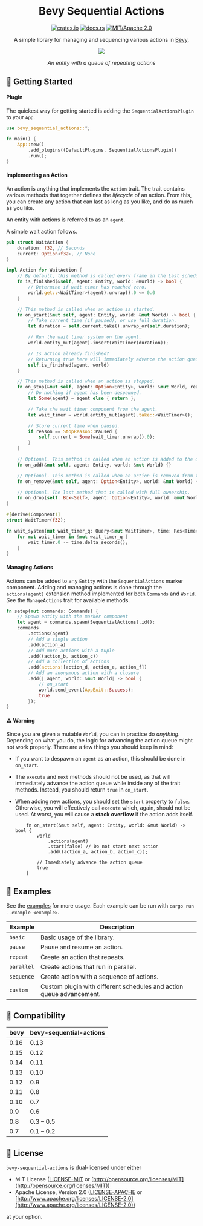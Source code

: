 <div align="center">

# Bevy Sequential Actions

[![crates.io](https://img.shields.io/crates/v/bevy-sequential-actions?style=flat-square)](https://crates.io/crates/bevy-sequential-actions)
[![docs.rs](https://img.shields.io/docsrs/bevy-sequential-actions?style=flat-square)](https://docs.rs/bevy_sequential_actions)
[![MIT/Apache 2.0](https://img.shields.io/crates/l/bevy-sequential-actions?style=flat-square)](https://github.com/hikikones/bevy-sequential-actions#license)


A simple library for managing and sequencing various actions in [Bevy](https://bevyengine.org).

<figure>
    <img src="https://github.com/user-attachments/assets/66b5b15e-96af-47bd-9371-eee8809d1294"/>
    <p><em>An entity with a queue of repeating actions</em></p>
</figure>

</div>

## 📜 Getting Started

#### Plugin

The quickest way for getting started is adding the `SequentialActionsPlugin` to your `App`.

```rust
use bevy_sequential_actions::*;

fn main() {
    App::new()
        .add_plugins((DefaultPlugins, SequentialActionsPlugin))
        .run();
}
```

#### Implementing an Action

An action is anything that implements the `Action` trait.
The trait contains various methods that together defines the _lifecycle_ of an action.
From this, you can create any action that can last as long as you like,
and do as much as you like.

An entity with actions is referred to as an `agent`.

A simple wait action follows.

```rust
pub struct WaitAction {
    duration: f32, // Seconds
    current: Option<f32>, // None
}

impl Action for WaitAction {
    // By default, this method is called every frame in the Last schedule.
    fn is_finished(&self, agent: Entity, world: &World) -> bool {
        // Determine if wait timer has reached zero.
        world.get::<WaitTimer>(agent).unwrap().0 <= 0.0
    }

    // This method is called when an action is started.
    fn on_start(&mut self, agent: Entity, world: &mut World) -> bool {
        // Take current time (if paused), or use full duration.
        let duration = self.current.take().unwrap_or(self.duration);

        // Run the wait timer system on the agent.
        world.entity_mut(agent).insert(WaitTimer(duration));

        // Is action already finished?
        // Returning true here will immediately advance the action queue.
        self.is_finished(agent, world)
    }

    // This method is called when an action is stopped.
    fn on_stop(&mut self, agent: Option<Entity>, world: &mut World, reason: StopReason) {
        // Do nothing if agent has been despawned.
        let Some(agent) = agent else { return };

        // Take the wait timer component from the agent.
        let wait_timer = world.entity_mut(agent).take::<WaitTimer>();

        // Store current time when paused.
        if reason == StopReason::Paused {
            self.current = Some(wait_timer.unwrap().0);
        }
    }

    // Optional. This method is called when an action is added to the queue.
    fn on_add(&mut self, agent: Entity, world: &mut World) {}

    // Optional. This method is called when an action is removed from the queue.
    fn on_remove(&mut self, agent: Option<Entity>, world: &mut World) {}

    // Optional. The last method that is called with full ownership.
    fn on_drop(self: Box<Self>, agent: Option<Entity>, world: &mut World, reason: DropReason) {}
}

#[derive(Component)]
struct WaitTimer(f32);

fn wait_system(mut wait_timer_q: Query<&mut WaitTimer>, time: Res<Time>) {
    for mut wait_timer in &mut wait_timer_q {
        wait_timer.0 -= time.delta_seconds();
    }
}
```

#### Managing Actions

Actions can be added to any `Entity` with the `SequentialActions` marker component.
Adding and managing actions is done through the `actions(agent)`
extension method implemented for both `Commands` and `World`.
See the `ManageActions` trait for available methods.

```rust
fn setup(mut commands: Commands) {
    // Spawn entity with the marker component
    let agent = commands.spawn(SequentialActions).id();
    commands
        .actions(agent)
        // Add a single action
        .add(action_a)
        // Add more actions with a tuple
        .add((action_b, action_c))
        // Add a collection of actions
        .add(actions![action_d, action_e, action_f])
        // Add an anonymous action with a closure
        .add(|_agent, world: &mut World| -> bool {
            // on_start
            world.send_event(AppExit::Success);
            true
        });
}
```

#### ⚠️ Warning

Since you are given a mutable `World`, you can in practice do _anything_.
Depending on what you do, the logic for advancing the action queue might not work properly.
There are a few things you should keep in mind:

* If you want to despawn an `agent` as an action, this should be done in `on_start`.
* The `execute` and `next` methods should not be used,
    as that will immediately advance the action queue while inside any of the trait methods.
    Instead, you should return `true` in `on_start`.
* When adding new actions, you should set the `start` property to `false`.
    Otherwise, you will effectively call `execute` which, again, should not be used.
    At worst, you will cause a **stack overflow** if the action adds itself.

    ```rust,no_run
        fn on_start(&mut self, agent: Entity, world: &mut World) -> bool {
            world
                .actions(agent)
                .start(false) // Do not start next action
                .add((action_a, action_b, action_c));

            // Immediately advance the action queue
            true
        }
    ```

## 📎 Examples

See the [examples](examples/) for more usage.
Each example can be run with `cargo run --example <example>`.

| Example | Description |
| ------- | ----------- |
| `basic` | Basic usage of the library. |
| `pause` | Pause and resume an action. |
| `repeat` | Create an action that repeats. |
| `parallel` | Create actions that run in parallel. |
| `sequence` | Create action with a sequence of actions. |
| `custom` | Custom plugin with different schedules and action queue advancement. |

## 📌 Compatibility

| bevy | bevy-sequential-actions |
| ---- | ----------------------- |
| 0.16 | 0.13                    |
| 0.15 | 0.12                    |
| 0.14 | 0.11                    |
| 0.13 | 0.10                    |
| 0.12 | 0.9                     |
| 0.11 | 0.8                     |
| 0.10 | 0.7                     |
| 0.9  | 0.6                     |
| 0.8  | 0.3 – 0.5               |
| 0.7  | 0.1 – 0.2               |

## 🔖 License

`bevy-sequential-actions` is dual-licensed under either

* MIT License ([LICENSE-MIT](LICENSE-MIT) or [http://opensource.org/licenses/MIT](http://opensource.org/licenses/MIT))
* Apache License, Version 2.0 ([LICENSE-APACHE](LICENSE-APACHE) or [http://www.apache.org/licenses/LICENSE-2.0](http://www.apache.org/licenses/LICENSE-2.0))

at your option.